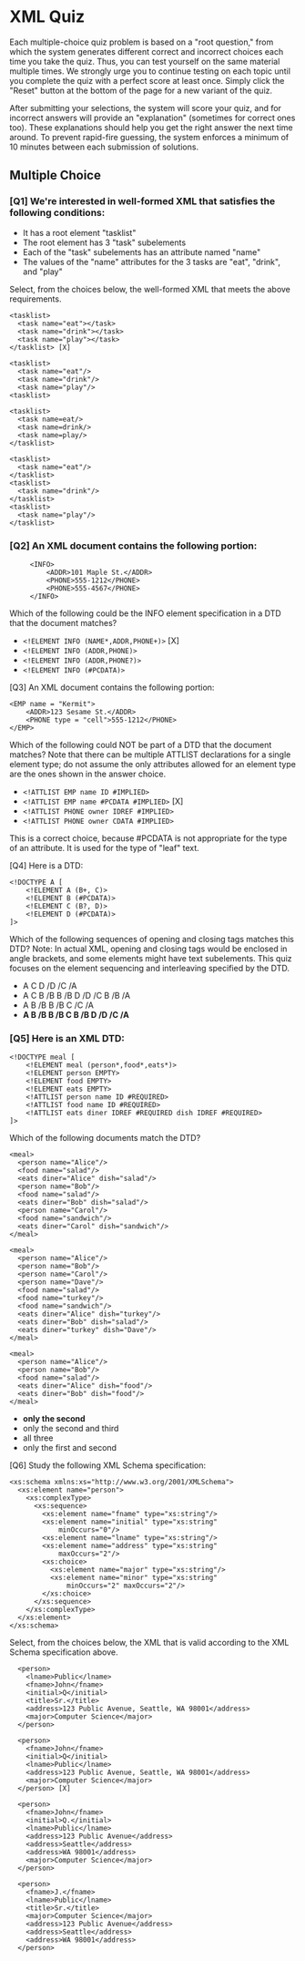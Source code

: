 # XML Quiz

Each multiple-choice quiz problem is based on a "root question," from which the system generates different correct and incorrect choices each time you take the quiz. Thus, you can test yourself on the same material multiple times. We strongly urge you to continue testing on each topic until you complete the quiz with a perfect score at least once. Simply click the "Reset" button at the bottom of the page for a new variant of the quiz.

After submitting your selections, the system will score your quiz, and for incorrect answers will provide an "explanation" (sometimes for correct ones too). These explanations should help you get the right answer the next time around. To prevent rapid-fire guessing, the system enforces a minimum of 10 minutes between each submission of solutions.

## Multiple Choice

### [Q1] We're interested in well-formed XML that satisfies the following conditions:

- It has a root element "tasklist"
- The root element has 3 "task" subelements
- Each of the "task" subelements has an attribute named "name"
- The values of the "name" attributes for the 3 tasks are "eat", "drink", and "play"

Select, from the choices below, the well-formed XML that meets the above requirements.

```
<tasklist>
  <task name="eat"></task>
  <task name="drink"></task>
  <task name="play"></task>
</tasklist> [X]
```
```
<tasklist>
  <task name="eat"/>
  <task name="drink"/>
  <task name="play"/>
<tasklist>
```
```
<tasklist>
  <task name=eat/>
  <task name=drink/>
  <task name=play/>
</tasklist>
```
```
<tasklist>
  <task name="eat"/>
</tasklist>
<tasklist>
  <task name="drink"/>
</tasklist>
<tasklist>
  <task name="play"/>
</tasklist>
```

### [Q2] An XML document contains the following portion:

```
     <INFO>
         <ADDR>101 Maple St.</ADDR>
         <PHONE>555-1212</PHONE>
         <PHONE>555-4567</PHONE>
     </INFO>
```

Which of the following could be the INFO element specification in a DTD that the document matches?

- ```<!ELEMENT INFO (NAME*,ADDR,PHONE+)>``` [X]
- ```<!ELEMENT INFO (ADDR,PHONE)>```
- ```<!ELEMENT INFO (ADDR,PHONE?)>```
- ```<!ELEMENT INFO (#PCDATA)>```

[Q3] An XML document contains the following portion:

```
<EMP name = "Kermit">
    <ADDR>123 Sesame St.</ADDR>
    <PHONE type = "cell">555-1212</PHONE>
</EMP>
```

Which of the following could NOT be part of a DTD that the document matches? Note that there can be multiple ATTLIST declarations for a single element type; do not assume the only attributes allowed for an element type are the ones shown in the answer choice.


- ```<!ATTLIST EMP name ID #IMPLIED>```
- ```<!ATTLIST EMP name #PCDATA #IMPLIED>``` [X]
- ```<!ATTLIST PHONE owner IDREF #IMPLIED>```
- ```<!ATTLIST PHONE owner CDATA #IMPLIED>```

This is a correct choice, because #PCDATA is not appropriate for the type of an attribute. It is used for the type of "leaf" text.

[Q4] Here is a DTD:

```
<!DOCTYPE A [
    <!ELEMENT A (B+, C)>
    <!ELEMENT B (#PCDATA)>
    <!ELEMENT C (B?, D)>
    <!ELEMENT D (#PCDATA)>
]>
```

Which of the following sequences of opening and closing tags matches this DTD? Note: In actual XML, opening and closing tags would be enclosed in angle brackets, and some elements might have text subelements. This quiz focuses on the element sequencing and interleaving specified by the DTD.

- A C D /D /C /A
- A C B /B B /B D /D /C B /B /A
- A B /B B /B C /C /A
- **A B /B B /B C B /B D /D /C /A**

### [Q5] Here is an XML DTD:

```
<!DOCTYPE meal [
    <!ELEMENT meal (person*,food*,eats*)>
    <!ELEMENT person EMPTY>
    <!ELEMENT food EMPTY>
    <!ELEMENT eats EMPTY>
    <!ATTLIST person name ID #REQUIRED>
    <!ATTLIST food name ID #REQUIRED>
    <!ATTLIST eats diner IDREF #REQUIRED dish IDREF #REQUIRED>
]>
```

Which of the following documents match the DTD?

```
<meal>
  <person name="Alice"/>
  <food name="salad"/>
  <eats diner="Alice" dish="salad"/>
  <person name="Bob"/>
  <food name="salad"/>
  <eats diner="Bob" dish="salad"/>
  <person name="Carol"/>
  <food name="sandwich"/>
  <eats diner="Carol" dish="sandwich"/>
</meal>
```
```
<meal>
  <person name="Alice"/>
  <person name="Bob"/>
  <person name="Carol"/>
  <person name="Dave"/>
  <food name="salad"/>
  <food name="turkey"/>
  <food name="sandwich"/>
  <eats diner="Alice" dish="turkey"/>
  <eats diner="Bob" dish="salad"/>
  <eats diner="turkey" dish="Dave"/>
</meal>
```
```
<meal>
  <person name="Alice"/>
  <person name="Bob"/>
  <food name="salad"/>
  <eats diner="Alice" dish="food"/>
  <eats diner="Bob" dish="food"/>
</meal>
```

- **only the second**
- only the second and third
- all three
- only the first and second

[Q6] Study the following XML Schema specification:

```
<xs:schema xmlns:xs="http://www.w3.org/2001/XMLSchema">
  <xs:element name="person">
    <xs:complexType>
      <xs:sequence>
        <xs:element name="fname" type="xs:string"/>
        <xs:element name="initial" type="xs:string"
            minOccurs="0"/>
        <xs:element name="lname" type="xs:string"/>
        <xs:element name="address" type="xs:string"
            maxOccurs="2"/>
        <xs:choice>
          <xs:element name="major" type="xs:string"/>
          <xs:element name="minor" type="xs:string"
              minOccurs="2" maxOccurs="2"/>
        </xs:choice>
      </xs:sequence>
    </xs:complexType>
  </xs:element>
</xs:schema>
```

Select, from the choices below, the XML that is valid according to the XML Schema specification above.

```
  <person>
    <lname>Public</lname>
    <fname>John</fname>
    <initial>Q</initial>
    <title>Sr.</title>
    <address>123 Public Avenue, Seattle, WA 98001</address>
    <major>Computer Science</major>
  </person>
```
```
  <person>
    <fname>John</fname>
    <initial>Q</initial>
    <lname>Public</lname>
    <address>123 Public Avenue, Seattle, WA 98001</address>
    <major>Computer Science</major>
  </person> [X]
```
```
  <person>
    <fname>John</fname>
    <initial>Q.</initial>
    <lname>Public</lname>
    <address>123 Public Avenue</address>
    <address>Seattle</address>
    <address>WA 98001</address>
    <major>Computer Science</major>
  </person>
```
```
  <person>
    <fname>J.</fname>
    <lname>Public</lname>
    <title>Sr.</title>
    <major>Computer Science</major>
    <address>123 Public Avenue</address>
    <address>Seattle</address>
    <address>WA 98001</address>
  </person>
```
